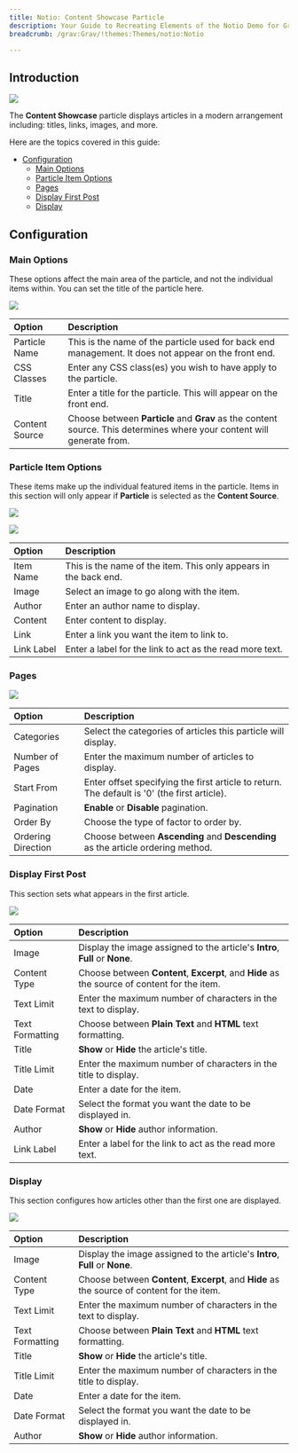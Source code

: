 ```yaml
---
title: Notio: Content Showcase Particle
description: Your Guide to Recreating Elements of the Notio Demo for Grav
breadcrumb: /grav:Grav/!themes:Themes/notio:Notio

---
```


## Introduction

![](assets/particle_contentshowcase1.jpeg)

The **Content Showcase** particle displays articles in a modern arrangement including: titles, links, images, and more.

Here are the topics covered in this guide:

* [Configuration](#configuration)
    - [Main Options](#main-options)
    - [Particle Item Options](#particle-item-options)
    - [Pages](#pages)
    - [Display First Post](#display-first-post)
    - [Display](#display)

## Configuration

### Main Options 

These options affect the main area of the particle, and not the individual items within. You can set the title of the particle here.

![](assets/particle_contentshowcase2.jpeg)

| Option         | Description                                                                                                              |
| :-----         | :-----                                                                                                                   |
| Particle Name  | This is the name of the particle used for back end management. It does not appear on the front end.                      |
| CSS Classes    | Enter any CSS class(es) you wish to have apply to the particle.                                                          |
| Title          | Enter a title for the particle. This will appear on the front end.                                                       |
| Content Source | Choose between **Particle** and **Grav** as the content source. This determines where your content will generate from. |

### Particle Item Options

These items make up the individual featured items in the particle. Items in this section will only appear if **Particle** is selected as the **Content Source**.

![](assets/particle_contentshowcase3.jpeg)

![](assets/particle_contentshowcase4.jpeg)

| Option     | Description                                                      |
| :-----     | :-----                                                           |
| Item Name  | This is the name of the item. This only appears in the back end. |
| Image      | Select an image to go along with the item.                       |
| Author     | Enter an author name to display.                                 |
| Content    | Enter content to display.                                        |
| Link       | Enter a link you want the item to link to.                       |
| Link Label | Enter a label for the link to act as the read more text.         |

### Pages

![](assets/particle_contentshowcase5.jpeg)

| Option             | Description                                                                                  |
| :-----             | :-----                                                                                       |
| Categories         | Select the categories of articles this particle will display.                                |
| Number of Pages    | Enter the maximum number of articles to display.                                             |
| Start From         | Enter offset specifying the first article to return. The default is '0' (the first article). |
| Pagination         | **Enable** or **Disable** pagination.                                                        |
| Order By           | Choose the type of factor to order by.                                                       |
| Ordering Direction | Choose between **Ascending** and **Descending** as the article ordering method.              |

### Display First Post

This section sets what appears in the first article.

![](assets/particle_contentshowcase6.jpeg)

| Option          | Description                                                                                  |
| :-----          | :-----                                                                                       |
| Image           | Display the image assigned to the article's **Intro**, **Full** or **None**.                 |
| Content Type    | Choose between **Content**, **Excerpt**, and **Hide** as the source of content for the item. |
| Text Limit      | Enter the maximum number of characters in the text to display.                               |
| Text Formatting | Choose between **Plain Text** and **HTML** text formatting.                                  |
| Title           | **Show** or **Hide** the article's title.                                                    |
| Title Limit     | Enter the maximum number of characters in the title to display.                              |
| Date            | Enter a date for the item.                                                                   |
| Date Format     | Select the format you want the date to be displayed in.                                      |
| Author          | **Show** or **Hide** author information.                                                     |
| Link Label      | Enter a label for the link to act as the read more text.                                     |

### Display

This section configures how articles other than the first one are displayed.

![](assets/particle_contentshowcase7.jpeg)

| Option          | Description                                                                                  |
| :-----          | :-----                                                                                       |
| Image           | Display the image assigned to the article's **Intro**, **Full** or **None**.                 |
| Content Type    | Choose between **Content**, **Excerpt**, and **Hide** as the source of content for the item. |
| Text Limit      | Enter the maximum number of characters in the text to display.                               |
| Text Formatting | Choose between **Plain Text** and **HTML** text formatting.                                  |
| Title           | **Show** or **Hide** the article's title.                                                    |
| Title Limit     | Enter the maximum number of characters in the title to display.                              |
| Date            | Enter a date for the item.                                                                   |
| Date Format     | Select the format you want the date to be displayed in.                                      |
| Author          | **Show** or **Hide** author information.                                                     |

